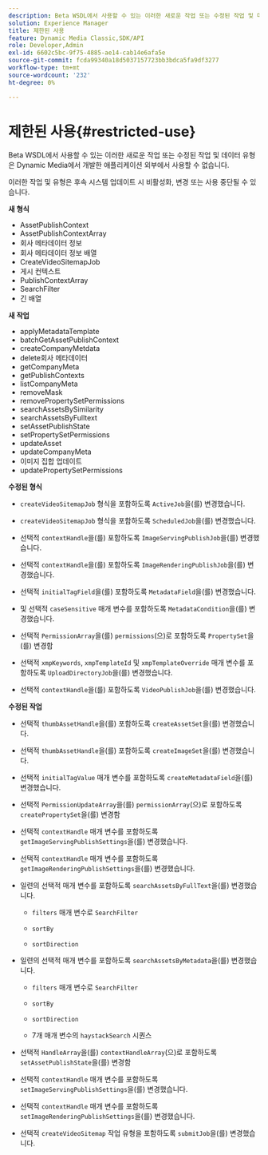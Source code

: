 ```yaml
---
description: Beta WSDL에서 사용할 수 있는 이러한 새로운 작업 또는 수정된 작업 및 데이터 유형은 Dynamic Media에서 개발한 애플리케이션 외부에서 사용할 수 없습니다.
solution: Experience Manager
title: 제한된 사용
feature: Dynamic Media Classic,SDK/API
role: Developer,Admin
exl-id: 6602c5bc-9f75-4885-ae14-cab14e6afa5e
source-git-commit: fcda99340a18d5037157723bb3bdca5fa9df3277
workflow-type: tm+mt
source-wordcount: '232'
ht-degree: 0%

---
```


# 제한된 사용{#restricted-use}

Beta WSDL에서 사용할 수 있는 이러한 새로운 작업 또는 수정된 작업 및 데이터 유형은 Dynamic Media에서 개발한 애플리케이션 외부에서 사용할 수 없습니다.

이러한 작업 및 유형은 후속 시스템 업데이트 시 비활성화, 변경 또는 사용 중단될 수 있습니다.

**새 형식**

* AssetPublishContext
* AssetPublishContextArray
* 회사 메타데이터 정보
* 회사 메타데이터 정보 배열
* CreateVideoSitemapJob
* 게시 컨텍스트
* PublishContextArray
* SearchFilter
* 긴 배열

**새 작업**

* applyMetadataTemplate
* batchGetAssetPublishContext
* createCompanyMetdata
* delete회사 메타데이터
* getCompanyMeta
* getPublishContexts
* listCompanyMeta
* removeMask
* removePropertySetPermissions
* searchAssetsBySimilarity
* searchAssetsByFulltext
* setAssetPublishState
* setPropertySetPermissions
* updateAsset
* updateCompanyMeta
* 이미지 집합 업데이트
* updatePropertySetPermissions

**수정된 형식**

* `createVideoSitemapJob` 형식을 포함하도록 `ActiveJob`을(를) 변경했습니다.

* `createVideoSitemapJob` 형식을 포함하도록 `ScheduledJob`을(를) 변경했습니다.

* 선택적 `contextHandle`을(를) 포함하도록 `ImageServingPublishJob`을(를) 변경했습니다.

* 선택적 `contextHandle`을(를) 포함하도록 `ImageRenderingPublishJob`을(를) 변경했습니다.

* 선택적 `initialTagField`을(를) 포함하도록 `MetadataField`을(를) 변경했습니다.

* 및 선택적 `caseSensitive` 매개 변수를 포함하도록 `MetadataCondition`을(를) 변경했습니다.

* 선택적 `PermissionArray`을(를) `permissions`(으)로 포함하도록 `PropertySet`을(를) 변경함

* 선택적 `xmpKeywords`, `xmpTemplateId` 및 `xmpTemplateOverride` 매개 변수를 포함하도록 `UploadDirectoryJob`을(를) 변경했습니다.

* 선택적 `contextHandle`을(를) 포함하도록 `VideoPublishJob`을(를) 변경했습니다.

**수정된 작업**

* 선택적 `thumbAssetHandle`을(를) 포함하도록 `createAssetSet`을(를) 변경했습니다.

* 선택적 `thumbAssetHandle`을(를) 포함하도록 `createImageSet`을(를) 변경했습니다.

* 선택적 `initialTagValue` 매개 변수를 포함하도록 `createMetadataField`을(를) 변경했습니다.

* 선택적 `PermissionUpdateArray`을(를) `permissionArray`(으)로 포함하도록 `createPropertySet`을(를) 변경함

* 선택적 `contextHandle` 매개 변수를 포함하도록 `getImageServingPublishSettings`을(를) 변경했습니다.

* 선택적 `contextHandle` 매개 변수를 포함하도록 `getImageRenderingPublishSettings`을(를) 변경했습니다.

* 일련의 선택적 매개 변수를 포함하도록 `searchAssetsByFullText`을(를) 변경했습니다.

   * `filters` 매개 변수로 `SearchFilter`

   * `sortBy`
   * `sortDirection`

* 일련의 선택적 매개 변수를 포함하도록 `searchAssetsByMetadata`을(를) 변경했습니다.

   * `filters` 매개 변수로 `SearchFilter`

   * `sortBy`
   * `sortDirection`
   * 7개 매개 변수의 `haystackSearch` 시퀀스

* 선택적 `HandleArray`을(를) `contextHandleArray`(으)로 포함하도록 `setAssetPublishState`을(를) 변경함

* 선택적 `contextHandle` 매개 변수를 포함하도록 `setImageServingPublishSettings`을(를) 변경했습니다.

* 선택적 `contextHandle` 매개 변수를 포함하도록 `setImageRenderingPublishSettings`을(를) 변경했습니다.

* 선택적 `createVideoSitemap` 작업 유형을 포함하도록 `submitJob`을(를) 변경했습니다.
